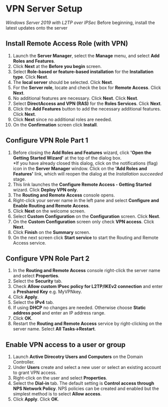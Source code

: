 # VPN Server Setup
*Windows Server 2019 with L2TP over IPSec* 
Before beginning, install the latest updates onto the server
## Install Remote Access Role (with VPN)
1. Launch the **Server Manager**, select the **Manage** menu, and select **Add Roles and Features**.
2. Click **Next** at the **Before you begin** screen.
3. Select **Role-based or feature-based installation** for the **Installation type**. Click **Next**.
4. The **local server** should be selected. Click **Next**.
5. For the **Server role**, locate and check the box for **Remote Access**. Click **Next**.
6. No additional features are necessary. Click **Next**. Click **Next**.
7. Select **DirectAccess and VPN (RAS)** for the **Roles Services**. Click **Next**.
8. Click the **Add Features** button to add the necessary additional features. Click **Next**.
9. Click **Next** since no additional roles are needed.
10. On the **Confirmation** screen click **Install**.
## Configure VPN Role Part 1
1. Before closing the **Add Roles and Features** wizard, click **'Open the Getting Started Wizard'** at the top of the dialog box.  
  \*If you have already closed this dialog, click on the notifications (flag) icon in the **Server Manager** window. Click on the **'Add Roles and Features'** link, which will reopen the dialog at the *Installation succeeded* stage.
2. This link launches the **Configure Remote Access - Getting Started** wizard. Click **Deploy VPN only**.
3. The **Routing and Remote Access** console opens.
4. Right-click your server name in the left pane and select **Configure and Enable Routing and Remote Access**.
5. Click **Next** on the welcome screen.
6. Select **Custom Configuration** on the **Configuration** screen. Click **Next**.
7. On the **Custom Configuration** screen only check **VPN access**. Click **Next**.
8. Click **Finish** on the **Summary** screen.
9. On the next screen click **Start service** to start the Routing and Remote Access service.
## Configure VPN Role Part 2
1. In the **Routing and Remote Access** console right-click the server name and select **Properties**.
2. Select the **Security** tab.
3. Check **Allow custom IPsec policy for L2TP/IKEv2 connection** and enter a **Preshared Key** e.g. MyVPNkey.
4. Click **Apply**.
5. Select the **IPv4** tab.
6. If using **DHCP** no changes are needed. Otherwise choose **Static address pool** and enter an IP address range.
7. Click **OK**.
8. Restart the **Routing and Remote Access** service by right-clicking on the server name. Select **All Tasks->Restart**.
## Enable VPN access to a user or group
1. Launch **Active Direcotry Users and Computers** on the Domain Controller.
2. Under **Users** create and select a new user or select an existing account to grant VPN access.
3. Right-click on the user and select **Properties**.
4. Select the **Dial-in** tab. The default setting is **Control access through NPS Network Policy**. NPS policies can be created and enabled but the simplest method is to select **Allow access**.
5. Click **Apply**. Click **OK**.
